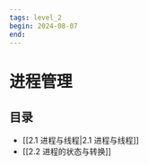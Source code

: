 ```yaml
---
tags: level_2
begin: 2024-08-07
end:
---
```


# 进程管理

## 目录
- [[2.1 进程与线程|2.1 进程与线程]]
- [[2.2 进程的状态与转换]]

